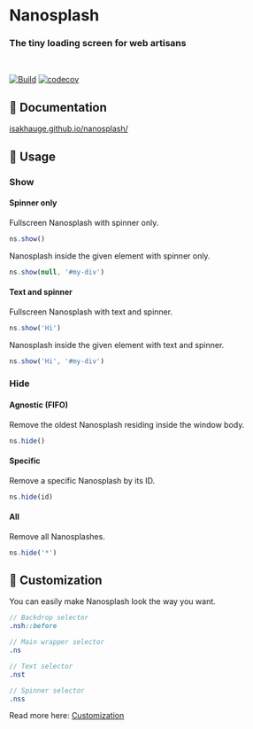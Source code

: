 # Nanosplash

### The tiny loading screen for web artisans

<br>

[![Build](https://github.com/isakhauge/nanosplash/actions/workflows/ci.prod.yml/badge.svg?branch=production)](https://github.com/isakhauge/nanosplash/actions/workflows/ci.prod.yml)
[![codecov](https://codecov.io/gh/isakhauge/nanosplash/graph/badge.svg?token=KDUC5H82UE)](https://codecov.io/gh/isakhauge/nanosplash)

## 💖 Documentation

[isakhauge.github.io/nanosplash/](https://isakhauge.github.io/nanosplash/)

## 🚀 Usage

### Show

#### Spinner only

Fullscreen Nanosplash with spinner only.

```js
ns.show()
```

Nanosplash inside the given element with spinner only.

```js
ns.show(null, '#my-div')
```

#### Text and spinner

Fullscreen Nanosplash with text and spinner.

```js
ns.show('Hi')
```

Nanosplash inside the given element with text and spinner.

```js
ns.show('Hi', '#my-div')
```

### Hide

#### Agnostic (FIFO)

Remove the oldest Nanosplash residing inside the window body.

```js
ns.hide()
```

#### Specific

Remove a specific Nanosplash by its ID.

```js
ns.hide(id)
```

#### All

Remove all Nanosplashes.

```js
ns.hide('*')
```

## 🦄 Customization

You can easily make Nanosplash look the way you want.

```scss
// Backdrop selector
.nsh::before

// Main wrapper selector
.ns

// Text selector
.nst

// Spinner selector
.nss
```

Read more here: [Customization](https://isakhauge.github.io/nanosplash/api/start/customize.html)

